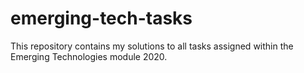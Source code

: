 # emerging-tech-tasks
This repository contains my solutions to all tasks assigned within the Emerging Technologies module 2020.
